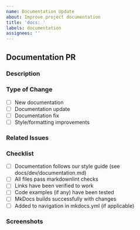 ```yaml
---
name: Documentation Update
about: Improve project documentation
title: 'docs: '
labels: documentation
assignees: ''
---
```


## Documentation PR

### Description

<!-- Briefly describe what documentation you've added or changed -->

### Type of Change

<!-- Check all that apply -->

- [ ] New documentation
- [ ] Documentation update
- [ ] Documentation fix
- [ ] Style/formatting improvements

### Related Issues

<!-- Reference any related issues (e.g., "Closes #123") -->

### Checklist

- [ ] Documentation follows our style guide (see docs/dev/documentation.md)
- [ ] All files pass markdownlint checks
- [ ] Links have been verified to work
- [ ] Code examples (if any) have been tested
- [ ] MkDocs builds successfully with changes
- [ ] Added to navigation in mkdocs.yml (if applicable)

### Screenshots

<!-- If applicable, add screenshots or images showcasing the changes -->
